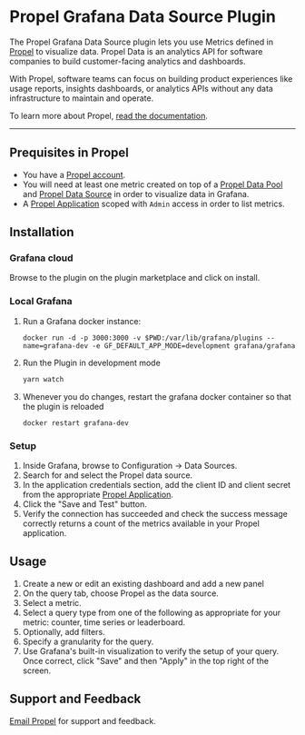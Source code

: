 # Propel Grafana Data Source Plugin
The Propel Grafana Data Source plugin lets you use Metrics defined in [Propel](https://www.propeldata.com/) to visualize data. Propel Data is an analytics API for software companies to build customer-facing analytics and dashboards.

With Propel, software teams can focus on building product experiences like usage reports, insights dashboards, or analytics APIs without any data infrastructure to maintain and operate.

To learn more about Propel, [read the documentation](https://www.propeldata.com/docs/what-is-propel).

---
## Prequisites in Propel

- You have a [Propel account](https://console.propeldata.com/get-started).
- You will need at least one metric created on top of a [Propel Data Pool](https://www.propeldata.com/docs/data-pools) and [Propel Data Source](https://www.propeldata.com/docs/data-sources) in order to visualize data in Grafana.
- A [Propel Application](https://www.propeldata.com/docs/applications) scoped with `Admin` access in order to list metrics.

## Installation

### Grafana cloud
Browse to the plugin on the plugin marketplace and click on install.

### Local Grafana
1. Run a Grafana docker instance:
   ```shell
   docker run -d -p 3000:3000 -v $PWD:/var/lib/grafana/plugins --name=grafana-dev -e GF_DEFAULT_APP_MODE=development grafana/grafana
   ```

2. Run the Plugin in development mode
   ```bash
   yarn watch
   ```

3. Whenever you do changes, restart the grafana docker container
   so that the plugin is reloaded
   ```shell
   docker restart grafana-dev
   ```

### Setup

1. Inside Grafana, browse to Configuration -> Data Sources.
2. Search for and select the Propel data source.
3. In the application credentials section, add the client ID and client secret from the appropriate [Propel Application](https://console.propeldata.com/applications/).
4. Click the "Save and Test" button.
5. Verify the connection has succeeded and check the success message correctly returns a count of the metrics available in your Propel application.

## Usage

1. Create a new or edit an existing dashboard and add a new panel
2. On the query tab, choose Propel as the data source.
3. Select a metric.
4. Select a query type from one of the following as appropriate for your metric: counter, time series or leaderboard.
5. Optionally, add filters.
6. Specify a granularity for the query.
7. Use Grafana's built-in visualization to verify the setup of your query. Once correct, click "Save" and then "Apply" in the top right of the screen.

## Support and Feedback

[Email Propel](mailto:support@propeldata.com) for support and feedback.
